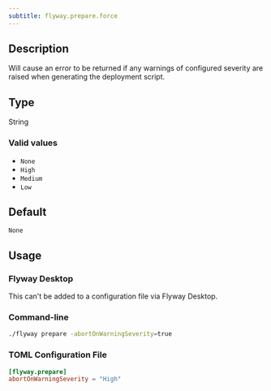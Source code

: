 ```yaml
---
subtitle: flyway.prepare.force
---
```


## Description

Will cause an error to be returned if any warnings of configured severity are raised when generating the deployment script.

## Type

String

### Valid values

- `None`
- `High`
- `Medium`
- `Low`

## Default

`None`

## Usage

### Flyway Desktop

This can't be added to a configuration file via Flyway Desktop.

### Command-line

```bash
./flyway prepare -abortOnWarningSeverity=true
```

### TOML Configuration File

```toml
[flyway.prepare]
abortOnWarningSeverity = "High"
```
